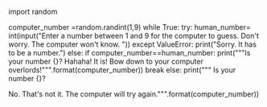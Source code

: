 import random

computer_number =random.randint(1,9)
while True:
    try:
        human_number= int(input("Enter a number between 1 and 9 for the computer to guess. Don't worry. The computer won't know. "))
    except ValueError:
        print("Sorry. It has to be a number.")
    else: 
      if computer_number==human_number:
        print("""Is your number {}?
Hahaha! It is! Bow down to your computer overlords!""".format(computer_number))
        break
      else: 
        print(""" Is your number {}? 

No. That's not it. The computer will try again.""".format(computer_number))
